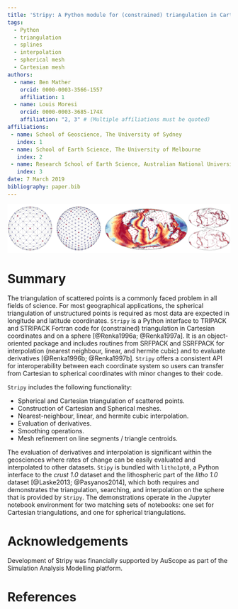 ```yaml
---
title: 'Stripy: A Python module for (constrained) triangulation in Cartesian coordinates and on a sphere.'
tags:
  - Python
  - triangulation
  - splines
  - interpolation
  - spherical mesh
  - Cartesian mesh
authors:
  - name: Ben Mather
    orcid: 0000-0003-3566-1557
    affiliation: 1
  - name: Louis Moresi
    orcid: 0000-0003-3685-174X
    affiliation: "2, 3" # (Multiple affiliations must be quoted)
affiliations:
 - name: School of Geoscience, The University of Sydney
   index: 1
 - name: School of Earth Science, The University of Melbourne
   index: 2
 - name: Research School of Earth Science, Australian National University
   index: 3
date: 7 March 2019
bibliography: paper.bib
---
```


![Figure](figure.png)

# Summary

The triangulation of scattered points is a commonly faced problem in all fields of science.
For most geographical applications, the spherical triangulation of unstructured points is required as most data are expected in longitude and latitude coordinates.
``Stripy`` is a Python interface to TRIPACK and STRIPACK Fortran code for (constrained) triangulation in Cartesian coordinates and on a sphere [@Renka1996a; @Renka1997a].
It is an object-oriented package and includes routines from SRFPACK and SSRFPACK for interpolation (nearest neighbour, linear, and hermite cubic) and to evaluate derivatives [@Renka1996b; @Renka1997b].
``Stripy`` offers a consistent API for interoperability between each coordinate system so users can transfer from Cartesian to spherical coordinates with minor changes to their code.

``Stripy`` includes the following functionality:

- Spherical and Cartesian triangulation of scattered points.
- Construction of Cartesian and Spherical meshes.
- Nearest-neighbour, linear, and hermite cubic interpolation.
- Evaluation of derivatives.
- Smoothing operations.
- Mesh refinement on line segments / triangle centroids.

The evaluation of derivatives and interpolation is significant within the geosciences where rates of change can be easily evaluated and interpolated to other datasets.
``Stipy`` is bundled with ``litho1pt0``, a Python interface to the _crust 1.0_ dataset and the lithospheric part of the _litho 1.0_ dataset [@Laske2013; @Pasyanos2014], which both requires and demonstrates the triangulation, searching, and interpolation on the sphere that is provided by ``Stripy``. The demonstrations operate in the Jupyter notebook environment for two matching sets of notebooks: one set for Cartesian triangulations, and one for spherical triangulations.

# Acknowledgements

Development of Stripy was financially supported by AuScope as part of the Simulation Analysis Modelling platform.

# References
